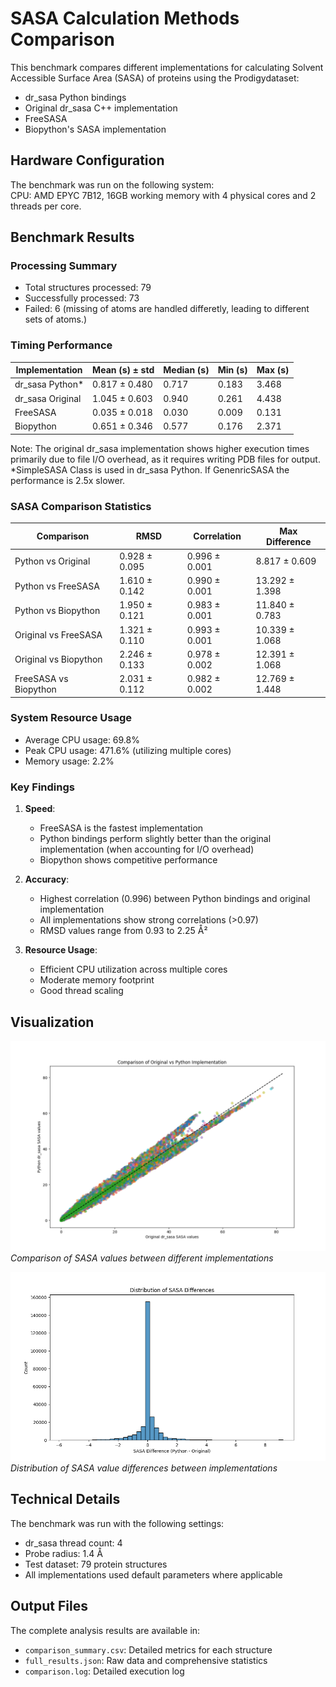 # SASA Calculation Methods Comparison

This benchmark compares different implementations for calculating Solvent Accessible Surface Area (SASA) of proteins using the Prodigydataset:
- dr_sasa Python bindings
- Original dr_sasa C++ implementation
- FreeSASA
- Biopython's SASA implementation

## Hardware Configuration

The benchmark was run on the following system:\
CPU: AMD EPYC 7B12, 16GB working memory with 4 physical cores and 2 threads per core. 


## Benchmark Results

### Processing Summary
- Total structures processed: 79
- Successfully processed: 73
- Failed: 6 (missing of atoms are handled differetly, leading to different sets of atoms.)

### Timing Performance

| Implementation    | Mean (s) ± std    | Median (s) | Min (s) | Max (s) |
|------------------|-------------------|------------|---------|---------|
| dr_sasa Python*   | 0.817 ± 0.480     | 0.717      | 0.183   | 3.468   |
| dr_sasa Original | 1.045 ± 0.603     | 0.940      | 0.261   | 4.438   |
| FreeSASA         | 0.035 ± 0.018     | 0.030      | 0.009   | 0.131   |
| Biopython        | 0.651 ± 0.346     | 0.577      | 0.176   | 2.371   |

Note: The original dr_sasa implementation shows higher execution times primarily due to file I/O overhead, as it requires writing PDB files for output. \
*SimpleSASA Class is used in dr_sasa Python. If GenenricSASA the performance is 2.5x slower.

### SASA Comparison Statistics

| Comparison                 | RMSD      | Correlation | Max Difference |
|---------------------------|-----------|-------------|----------------|
| Python vs Original        | 0.928 ± 0.095 | 0.996 ± 0.001 | 8.817 ± 0.609  |
| Python vs FreeSASA        | 1.610 ± 0.142 | 0.990 ± 0.001 | 13.292 ± 1.398 |
| Python vs Biopython       | 1.950 ± 0.121 | 0.983 ± 0.001 | 11.840 ± 0.783 |
| Original vs FreeSASA      | 1.321 ± 0.110 | 0.993 ± 0.001 | 10.339 ± 1.068 |
| Original vs Biopython     | 2.246 ± 0.133 | 0.978 ± 0.002 | 12.391 ± 1.068 |
| FreeSASA vs Biopython     | 2.031 ± 0.112 | 0.982 ± 0.002 | 12.769 ± 1.448 |

### System Resource Usage
- Average CPU usage: 69.8%
- Peak CPU usage: 471.6% (utilizing multiple cores)
- Memory usage: 2.2%

### Key Findings

1. **Speed**: 
   - FreeSASA is the fastest implementation
   - Python bindings perform slightly better than the original implementation (when accounting for I/O overhead)
   - Biopython shows competitive performance

2. **Accuracy**:
   - Highest correlation (0.996) between Python bindings and original implementation
   - All implementations show strong correlations (>0.97)
   - RMSD values range from 0.93 to 2.25 Å²

3. **Resource Usage**:
   - Efficient CPU utilization across multiple cores
   - Moderate memory footprint
   - Good thread scaling

## Visualization

![SASA Implementation Comparison](data/benchmark_results1/implementation_comparison.png)
*Comparison of SASA values between different implementations*

![SASA Differences Distribution](data/benchmark_results1/differences_distribution.png)
*Distribution of SASA value differences between implementations*

## Technical Details

The benchmark was run with the following settings:
- dr_sasa thread count: 4
- Probe radius: 1.4 Å
- Test dataset: 79 protein structures
- All implementations used default parameters where applicable

## Output Files
The complete analysis results are available in:
- `comparison_summary.csv`: Detailed metrics for each structure
- `full_results.json`: Raw data and comprehensive statistics
- `comparison.log`: Detailed execution log